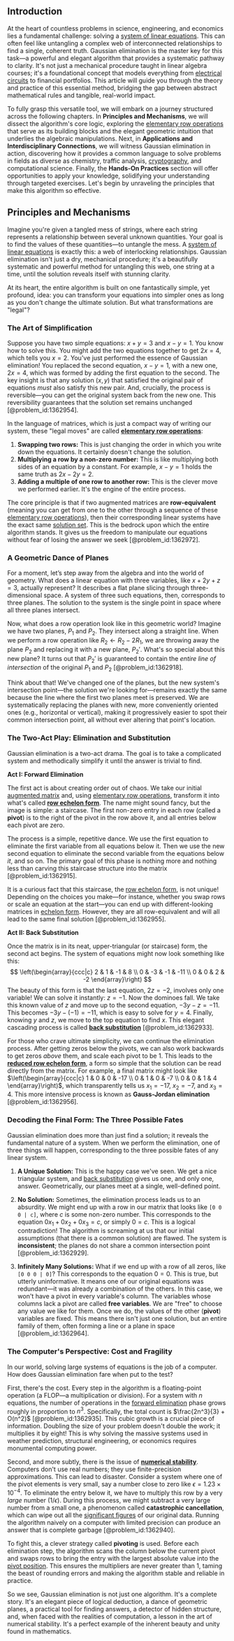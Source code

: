 ## Introduction
At the heart of countless problems in science, engineering, and economics lies a fundamental challenge: solving a [system of linear equations](@article_id:139922). This can often feel like untangling a complex web of interconnected relationships to find a single, coherent truth. Gaussian elimination is the master key for this task—a powerful and elegant algorithm that provides a systematic pathway to clarity. It's not just a mechanical procedure taught in linear algebra courses; it's a foundational concept that models everything from [electrical circuits](@article_id:266909) to financial portfolios. This article will guide you through the theory and practice of this essential method, bridging the gap between abstract mathematical rules and tangible, real-world impact.

To fully grasp this versatile tool, we will embark on a journey structured across the following chapters. In **Principles and Mechanisms**, we will dissect the algorithm's core logic, exploring the [elementary row operations](@article_id:155024) that serve as its building blocks and the elegant geometric intuition that underlies the algebraic manipulations. Next, in **Applications and Interdisciplinary Connections**, we will witness Gaussian elimination in action, discovering how it provides a common language to solve problems in fields as diverse as chemistry, traffic analysis, [cryptography](@article_id:138672), and computational science. Finally, the **Hands-On Practices** section will offer opportunities to apply your knowledge, solidifying your understanding through targeted exercises. Let's begin by unraveling the principles that make this algorithm so effective.

## Principles and Mechanisms

Imagine you're given a tangled mess of strings, where each string represents a relationship between several unknown quantities. Your goal is to find the values of these quantities—to untangle the mess. A [system of linear equations](@article_id:139922) is exactly this: a web of interlocking relationships. Gaussian elimination isn't just a dry, mechanical procedure; it's a beautifully systematic and powerful method for untangling this web, one string at a time, until the solution reveals itself with stunning clarity.

At its heart, the entire algorithm is built on one fantastically simple, yet profound, idea: you can transform your equations into simpler ones as long as you don't change the ultimate solution. But what transformations are "legal"?

### The Art of Simplification

Suppose you have two simple equations: $x+y=3$ and $x-y=1$. You know how to solve this. You might add the two equations together to get $2x=4$, which tells you $x=2$. You've just performed the essence of Gaussian elimination! You replaced the second equation, $x-y=1$, with a new one, $2x=4$, which was formed by adding the first equation to the second. The key insight is that any solution $(x,y)$ that satisfied the original pair of equations *must* also satisfy this new pair. And, crucially, the process is reversible—you can get the original system back from the new one. This reversibility guarantees that the solution set remains unchanged [@problem_id:1362954].

In the language of matrices, which is just a compact way of writing our system, these "legal moves" are called **[elementary row operations](@article_id:155024)**:
1.  **Swapping two rows:** This is just changing the order in which you write down the equations. It certainly doesn't change the solution.
2.  **Multiplying a row by a non-zero number:** This is like multiplying both sides of an equation by a constant. For example, $x-y=1$ holds the same truth as $2x-2y=2$.
3.  **Adding a multiple of one row to another row:** This is the clever move we performed earlier. It's the engine of the entire process.

The core principle is that if two augmented matrices are **row-equivalent** (meaning you can get from one to the other through a sequence of these [elementary row operations](@article_id:155024)), then their corresponding linear systems have the exact same [solution set](@article_id:153832). This is the bedrock upon which the entire algorithm stands. It gives us the freedom to manipulate our equations without fear of losing the answer we seek [@problem_id:1362972].

### A Geometric Dance of Planes

For a moment, let’s step away from the algebra and into the world of geometry. What does a linear equation with three variables, like $x + 2y + z = 3$, actually represent? It describes a flat plane slicing through three-dimensional space. A system of three such equations, then, corresponds to three planes. The solution to the system is the single point in space where all three planes intersect.

Now, what does a row operation look like in this geometric world? Imagine we have two planes, $P_1$ and $P_2$. They intersect along a straight line. When we perform a row operation like $R_2 \leftarrow R_2 - 2R_1$, we are throwing away the plane $P_2$ and replacing it with a new plane, $P_2'$. What's so special about this new plane? It turns out that $P_2'$ is guaranteed to contain the *entire line of intersection* of the original $P_1$ and $P_2$ [@problem_id:1362918].

Think about that! We've changed one of the planes, but the new system's intersection point—the solution we're looking for—remains exactly the same because the line where the first two planes meet is preserved. We are systematically replacing the planes with new, more conveniently oriented ones (e.g., horizontal or vertical), making it progressively easier to spot their common intersection point, all without ever altering that point's location.

### The Two-Act Play: Elimination and Substitution

Gaussian elimination is a two-act drama. The goal is to take a complicated system and methodically simplify it until the answer is trivial to find.

**Act I: Forward Elimination**

The first act is about creating order out of chaos. We take our initial [augmented matrix](@article_id:150029) and, using [elementary row operations](@article_id:155024), transform it into what's called **[row echelon form](@article_id:136129)**. The name might sound fancy, but the image is simple: a staircase. The first non-zero entry in each row (called a **pivot**) is to the right of the pivot in the row above it, and all entries below each pivot are zero.

The process is a simple, repetitive dance. We use the first equation to eliminate the first variable from all equations below it. Then we use the new second equation to eliminate the second variable from the equations below *it*, and so on. The primary goal of this phase is nothing more and nothing less than carving this staircase structure into the matrix [@problem_id:1362915].

It is a curious fact that this staircase, the [row echelon form](@article_id:136129), is not unique! Depending on the choices you make—for instance, whether you swap rows or scale an equation at the start—you can end up with different-looking matrices in [echelon form](@article_id:152573). However, they are all row-equivalent and will all lead to the same final solution [@problem_id:1362955].

**Act II: Back Substitution**

Once the matrix is in its neat, upper-triangular (or staircase) form, the second act begins. The system of equations might now look something like this:
$$
\left(\begin{array}{ccc|c}
2 & 1 & -1 & 8 \\
0 & -3 & -1 & -11 \\
0 & 0 & 2 & -2
\end{array}\right)
$$
The beauty of this form is that the last equation, $2z = -2$, involves only one variable! We can solve it instantly: $z = -1$. Now the dominoes fall. We take this known value of $z$ and move up to the second equation, $-3y - z = -11$. This becomes $-3y - (-1) = -11$, which is easy to solve for $y=4$. Finally, knowing $y$ and $z$, we move to the top equation to find $x$. This elegant cascading process is called **[back substitution](@article_id:138077)** [@problem_id:1362933].

For those who crave ultimate simplicity, we can continue the elimination process. After getting zeros below the pivots, we can also work backwards to get zeros *above* them, and scale each pivot to be 1. This leads to the **[reduced row echelon form](@article_id:149985)**, a form so simple that the solution can be read directly from the matrix. For example, a final matrix might look like $\left(\begin{array}{ccc|c} 1 & 0 & 0 & -17 \\ 0 & 1 & 0 & -7 \\ 0 & 0 & 1 & 4 \end{array}\right)$, which transparently tells us $x_1 = -17$, $x_2 = -7$, and $x_3=4$. This more intensive process is known as **Gauss-Jordan elimination** [@problem_id:1362956].

### Decoding the Final Form: The Three Possible Fates

Gaussian elimination does more than just find a solution; it reveals the fundamental nature of a system. When we perform the elimination, one of three things will happen, corresponding to the three possible fates of any linear system.

1.  **A Unique Solution:** This is the happy case we've seen. We get a nice triangular system, and [back substitution](@article_id:138077) gives us one, and only one, answer. Geometrically, our planes meet at a single, well-defined point.

2.  **No Solution:** Sometimes, the elimination process leads us to an absurdity. We might end up with a row in our matrix that looks like `[0 0 0 | c]`, where $c$ is some non-zero number. This corresponds to the equation $0x_1 + 0x_2 + 0x_3 = c$, or simply $0 = c$. This is a logical contradiction! The algorithm is screaming at us that our initial assumptions (that there is a common solution) are flawed. The system is **inconsistent**; the planes do not share a common intersection point [@problem_id:1362929].

3.  **Infinitely Many Solutions:** What if we end up with a row of all zeros, like `[0 0 0 | 0]`? This corresponds to the equation $0=0$. This is true, but utterly uninformative. It means one of our original equations was redundant—it was already a combination of the others. In this case, we won't have a pivot in every variable's column. The variables whose columns lack a pivot are called **free variables**. We are "free" to choose any value we like for them. Once we do, the values of the other (**pivot**) variables are fixed. This means there isn't just one solution, but an entire family of them, often forming a line or a plane in space [@problem_id:1362964].

### The Computer's Perspective: Cost and Fragility

In our world, solving large systems of equations is the job of a computer. How does Gaussian elimination fare when put to the test?

First, there's the cost. Every step in the algorithm is a floating-point operation (a FLOP—a multiplication or division). For a system with $n$ equations, the number of operations in the [forward elimination](@article_id:176630) phase grows roughly in proportion to $n^3$. Specifically, the total count is $\frac{2n^3}{3} + O(n^2)$ [@problem_id:1362935]. This cubic growth is a crucial piece of information. Doubling the size of your problem doesn't double the work; it multiplies it by eight! This is why solving the massive systems used in weather prediction, structural engineering, or economics requires monumental computing power.

Second, and more subtly, there is the issue of **[numerical stability](@article_id:146056)**. Computers don't use real numbers; they use finite-precision approximations. This can lead to disaster. Consider a system where one of the pivot elements is very small, say a number close to zero like $\epsilon = 1.23 \times 10^{-4}$. To eliminate the entry below it, we have to multiply this row by a very *large* number ($1/\epsilon$). During this process, we might subtract a very large number from a small one, a phenomenon called **catastrophic cancellation**, which can wipe out all the [significant figures](@article_id:143595) of our original data. Running the algorithm naively on a computer with limited precision can produce an answer that is complete garbage [@problem_id:1362940].

To fight this, a clever strategy called **pivoting** is used. Before each elimination step, the algorithm scans the column below the current pivot and swaps rows to bring the entry with the largest absolute value into the [pivot position](@article_id:155961). This ensures the multipliers are never greater than 1, taming the beast of rounding errors and making the algorithm stable and reliable in practice.

So we see, Gaussian elimination is not just one algorithm. It's a complete story. It's an elegant piece of logical deduction, a dance of geometric planes, a practical tool for finding answers, a detector of hidden structure, and, when faced with the realities of computation, a lesson in the art of numerical stability. It's a perfect example of the inherent beauty and unity found in mathematics.